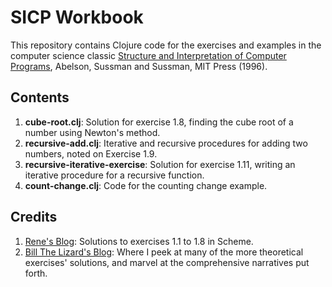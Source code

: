 SICP Workbook
=============

This repository contains Clojure code for the
exercises and examples in the computer
science classic [Structure and Interpretation of
Computer Programs](http://mitpress.mit.edu/sicp/full-text/book/book.html),
 Abelson, Sussman and Sussman, MIT Press (1996).

## Contents

   1. **cube-root.clj**: Solution for exercise 1.8, finding the cube
                         root of a number using Newton's method.
   2. **recursive-add.clj**: Iterative and recursive procedures for adding two numbers,
                             noted on Exercise 1.9.
   3. **recursive-iterative-exercise**: Solution for exercise 1.11, writing
                                        an iterative procedure for a recursive function.
   4. **count-change.clj**: Code for the counting change example.

## Credits

   1. [Rene's Blog](http://wanttowriteprograms.blogspot.in/2007/03/structure-and-interpretation-of_14.html):
      Solutions to exercises 1.1 to 1.8 in Scheme.
   1. [Bill The Lizard's Blog](http://www.billthelizard.com/2009/10/sicp-challenge.html): Where I peek at many of the
      more theoretical exercises' solutions, and marvel at the comprehensive narratives put forth.
